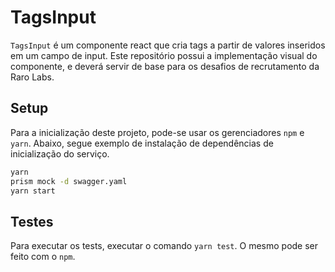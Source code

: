 # TagsInput

`TagsInput` é um componente react que cria tags a partir de valores inseridos em um campo de input. Este repositório possui a implementação visual do componente, e deverá servir de base para os desafios de recrutamento da Raro Labs.

## Setup

Para a inicialização deste projeto, pode-se usar os gerenciadores `npm` e `yarn`. Abaixo, segue exemplo de instalação de dependências de inicialização do serviço.

```sh
yarn
prism mock -d swagger.yaml
yarn start
```

## Testes

Para executar os tests, executar o comando `yarn test`. O mesmo pode ser feito com o `npm`.
